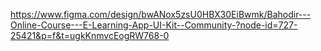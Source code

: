 https://www.figma.com/design/bwANox5zsU0HBX30EiBwmk/Bahodir---Online-Course---E-Learning-App-UI-Kit--Community-?node-id=727-25421&p=f&t=ugkKnmvcEogRW768-0
